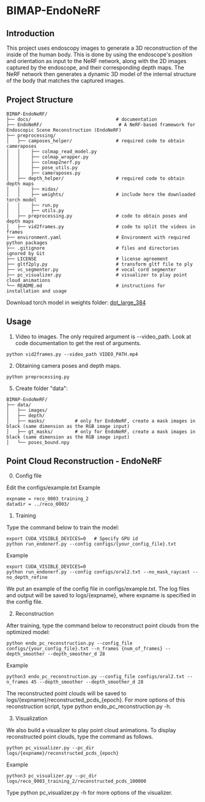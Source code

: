 # BIMAP-EndoNeRF

## Introduction
This project uses endoscopy images to generate a 3D reconstruction of the inside of the human body. This is done by using the endoscope's position and orientation as input to the NeRF network, along with the 2D images captured by the endoscope, and their corresponding depth maps. The NeRF network then generates a dynamic 3D model of the internal structure of the body that matches the captured images.


## Project Structure

```
BIMAP-EndoNeRF/
├── docs/                               # documentation
├── EndoNeRF/                            # A NeRF-based framework for Endoscopic Scene Reconstruction (EndoNeRF)
├── preprocessing/
│   ├── camposes_helper/                # required code to obtain cameraposes
│   │    ├── colmap_read_model.py
│   │    ├── colmap_wrapper.py
│   │    ├── colmap2nerf.py
│   │    ├── pose_utils.py
│   │    ├── cameraposes.py
│   ├── depth_helper/                   # required code to obtain depth maps
│   │    ├── midas/
│   │    ├── weights/                   # include here the downloaded torch model
│   │    ├── run.py
│   │    ├── utils.py
│   ├── preprocessing.py                # code to obtain poses and depth maps
│   ├── vid2frames.py                   # code to split the videos in frames
├── environment.yaml                    # Environment with required python packages
├── .gitignore                          # files and directories ignored by Git
├── LICENSE                             # license agreement
├── gltf2ply.py                         # transform gltf file to ply
├── vc_segmenter.py                     # vocal cord segmenter
├── pc_visualizer.py                    # visualizer to play point cloud animations
└── README.md                           # instructions for installation and usage
```

Download torch model in weights folder: [dpt_large_384](https://github.com/isl-org/MiDaS/releases/download/v3/dpt_large_384.pt)

## Usage

1. Video to images. The only required argument is --video_path. Look at code documentation to get the rest of arguments.

```shell
python vid2frames.py --video_path VIDEO_PATH.mp4
```

2. Obtaining camera poses and depth maps.

```shell
python preprocessing.py
```

5. Create folder "data":

```
BIMAP-EndoNeRF/
├── data/
│   ├── images/
│   ├── depth/
│   ├── masks/           # only for EndoNeRF, create a mask images in black (same dimension as the RGB image input)
│   ├── gt_masks/        # only for EndoNeRF, create a mask images in black (same dimension as the RGB image input)
│   └── poses_bound.npy
```

## Point Cloud Reconstruction - EndoNeRF

0. Config file


Edit the configs/example.txt
Example
```shell
expname = reco_0003_training_2
datadir = ../reco_0003/
```

1. Training


Type the command below to train the model:

```shell
export CUDA_VISIBLE_DEVICES=0   # Specify GPU id
python run_endonerf.py --config configs/{your_config_file}.txt
```

Example
```shell
export CUDA_VISIBLE_DEVICES=0
python run_endonerf.py --config configs/oral2.txt --no_mask_raycast --no_depth_refine
```
We put an example of the config file in configs/example.txt. The log files and output will be saved to logs/{expname}, where expname is specified in the config file.

2. Reconstruction


After training, type the command below to reconstruct point clouds from the optimized model:

```shell
python endo_pc_reconstruction.py --config_file configs/{your_config_file}.txt --n_frames {num_of_frames} --depth_smoother --depth_smoother_d 28
```

Example
```shell
python3 endo_pc_reconstruction.py --config_file configs/oral2.txt --n_frames 45 --depth_smoother --depth_smoother_d 28
```
The reconstructed point clouds will be saved to logs/{expname}/reconstructed_pcds_{epoch}. For more options of this reconstruction script, type python endo_pc_reconstruction.py -h.

3. Visualization


We also build a visualizer to play point cloud animations. To display reconstructed point clouds, type the command as follows.

```shell
python pc_visualizer.py --pc_dir logs/{expname}/reconstructed_pcds_{epoch}
```
Example
```shell
python3 pc_visualizer.py --pc_dir logs/reco_0003_training_2/reconstructed_pcds_100000
```
Type python pc_visualizer.py -h for more options of the visualizer.

